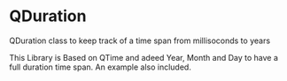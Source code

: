 # QDuration
QDuration class to keep track of a time span from millisoconds to years

This Library is Based on QTime and adeed Year, Month and Day to have a full duration time span. An example also included.

